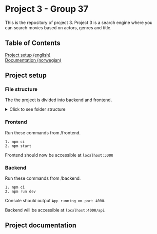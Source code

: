 # Project 3 - Group 37

This is the repository of project 3. Project 3 is a search engine where you can search movies based on actors, genres and title.

## Table of Contents

[Project setup (english)](#project-setup)  
[Documentation (norwegian)](#project-documentation)

## Project setup

### File structure

The the project is divided into backend and frontend.

<details>
<summary>Click to see folder structure</summary>

### Folder structure

```
project
│   README.md
│
└───backend
│   │   ...     <-- Config files
│   └───data
│           imdb_top_1000.csv <-- Data
│   │
│   └───src
│       └───graphql <--GraphQL files
│       └───models  <--MongoDB schemas
│       │   index.ts
│
└───frontend
│   │   ...     <-- Config files
│   └───public  <-- Public content
│       │   ...
│   │
│   └───src  <-- Developed code
│       │   ...
│
```

</details>

### Frontend

Run these commands from /frontend.

```
1. npm ci
2. npm start
```

Frontend should now be accessible at `localhost:3000`

### Backend

Run these commands from /backend.

```
1. npm ci
2. npm run dev
```

Console should output `App running on port 4000`.

Backend will be accessible at `localhost:4000/api`

## Project documentation
